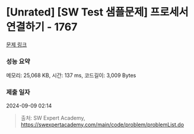 # [Unrated] [SW Test 샘플문제] 프로세서 연결하기 - 1767 

[문제 링크](https://swexpertacademy.com/main/code/problem/problemDetail.do?contestProbId=AV4suNtaXFEDFAUf) 

### 성능 요약

메모리: 25,068 KB, 시간: 137 ms, 코드길이: 3,009 Bytes

### 제출 일자

2024-09-09 02:14



> 출처: SW Expert Academy, https://swexpertacademy.com/main/code/problem/problemList.do